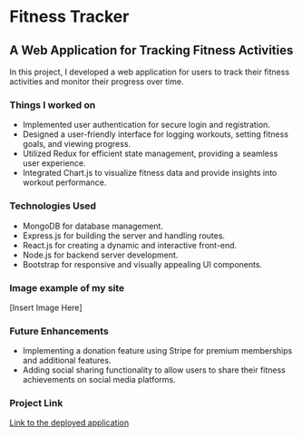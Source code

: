 # Fitness Tracker

## A Web Application for Tracking Fitness Activities

In this project, I developed a web application for users to track their fitness activities and monitor their progress over time.

### Things I worked on
- Implemented user authentication for secure login and registration.
- Designed a user-friendly interface for logging workouts, setting fitness goals, and viewing progress.
- Utilized Redux for efficient state management, providing a seamless user experience.
- Integrated Chart.js to visualize fitness data and provide insights into workout performance.

### Technologies Used
- MongoDB for database management.
- Express.js for building the server and handling routes.
- React.js for creating a dynamic and interactive front-end.
- Node.js for backend server development.
- Bootstrap for responsive and visually appealing UI components.

### Image example of my site

[Insert Image Here]

### Future Enhancements
- Implementing a donation feature using Stripe for premium memberships and additional features.
- Adding social sharing functionality to allow users to share their fitness achievements on social media platforms.

### Project Link
[Link to the deployed application](https://your-deployed-link.com)
